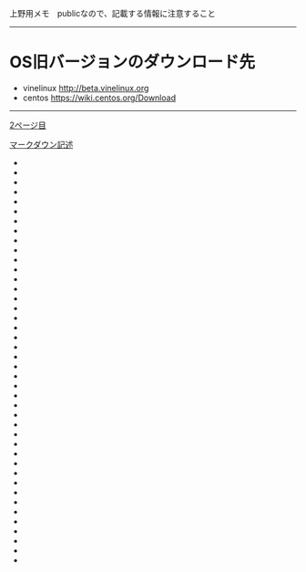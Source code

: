 上野用メモ　publicなので、記載する情報に注意すること

---

# OS旧バージョンのダウンロード先
- vinelinux
http://beta.vinelinux.org
- centos
https://wiki.centos.org/Download

---

[2ページ目](readme2.md)

[マークダウン記述](マークダウン記述)

-
-
-
-
-
-
-
-
-
-
-
-
-
-
-
-
-
-
-
-
-
-
-
-
-
-
-
-
-
-
-
-
-
-
-
-
-
-
-
-
-
-

